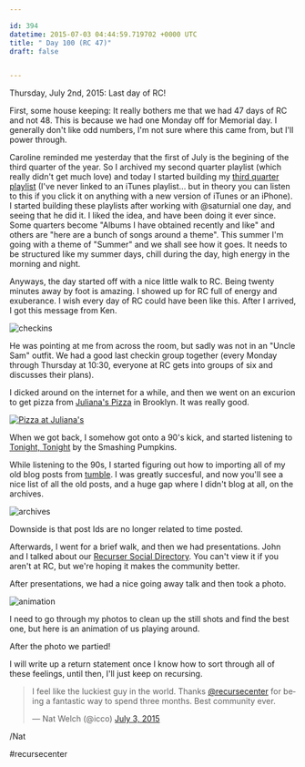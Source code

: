 ```yaml
---

id: 394
datetime: 2015-07-03 04:44:59.719702 +0000 UTC
title: " Day 100 (RC 47)"
draft: false


---
```


Thursday, July 2nd, 2015: Last day of RC! 

First, some house keeping: It really bothers me that we had 47 days of RC and not 48. This is because we had one Monday off for Memorial day. I generally don't like odd numbers, I'm not sure where this came from, but I'll power through.

Caroline reminded me yesterday that the first of July is the begining of the third quarter of the year. So I archived my second quarter playlist (which really didn't get much love) and today I started building my [third quarter playlist](https://itunes.apple.com/us/playlist/q3y15-summer-time/idpl.ec290fda8528440783dc918fd0d730ea) (I've never linked to an iTunes playlist... but in theory you can listen to this if you click it on anything with a new version of iTunes or an iPhone). I started building these playlists after working with @saturnial one day, and seeing that he did it. I liked the idea, and have been doing it ever since. Some quarters become "Albums I have obtained recently and like" and others are "here are a bunch of songs around a theme". This summer I'm going with a theme of "Summer" and we shall see how it goes. It needs to be structured like my summer days, chill during the day, high energy in the morning and night.

Anyways, the day started off with a nice little walk to RC. Being twenty minutes away by foot is amazing. I showed up for RC full of energy and exuberance. I wish every day of RC could have been like this. After I arrived, I got this message from Ken.

![checkins](http://cl.natw.me/br3v/d)

He was pointing at me from across the room, but sadly was not in an "Uncle Sam" outfit. We had a good last checkin group together (every Monday through Thursday at 10:30, everyone at RC gets into groups of six and discusses their plans).

I dicked around on the internet for a while, and then we went on an excurion to get pizza from [Juliana's Pizza](http://www.julianaspizza.com/) in Brooklyn. It was really good.

<a href="https://www.flickr.com/photos/icco/19360483235" title="Pizza at Juliana&#x27;s by Nat Welch, on Flickr"><img src="https://c1.staticflickr.com/1/391/19360483235_bcc47217c9_b.jpg" alt="Pizza at Juliana&#x27;s"></a>

When we got back, I somehow got onto a 90's kick, and started listening to [Tonight, Tonight](http://genius.com/Smashing-pumpkins-tonight-tonight-lyrics/) by the Smashing Pumpkins.

While listening to the 90s, I started figuring out how to importing all of my old blog posts from [tumble](https://github.com/icco/tumble). I was greatly succesful, and now you'll see a nice list of all the old posts, and a huge gap where I didn't blog at all, on the archives. 

![archives](https://s3.amazonaws.com/f.cl.ly/items/3r3d1P3U0I2w2A2D2W37/0c2cffdd-f8d9-46d5-b40f-8bf6dd01ffaa.png)

Downside is that post Ids are no longer related to time posted.

Afterwards, I went for a brief walk, and then we had presentations. John and I talked about our [Recurser Social Directory](https://rsd.herokuapp.com). You can't view it if you aren't at RC, but we're hoping it makes the community better.

After presentations, we had a nice going away talk and then took a photo.

![animation](https://s3.amazonaws.com/f.cl.ly/items/3l10120y0g1K0p28370o/IMG_20150702_191134906-ANIMATION.gif)

I need to go through my photos to clean up the still shots and find the best one, but here is an animation of us playing around.

After the photo we partied!

I will write up a return statement once I know how to sort through all of these feelings, until then, I'll just keep on recursing.

<blockquote class="twitter-tweet" lang="en"><p lang="en" dir="ltr">I feel like the luckiest guy in the world. Thanks <a href="https://twitter.com/recursecenter">@recursecenter</a> for being a fantastic way to spend three months. Best community ever.</p>&mdash; Nat Welch (@icco) <a href="https://twitter.com/icco/status/616805178822496256">July 3, 2015</a></blockquote>
<script async src="//platform.twitter.com/widgets.js" charset="utf-8"></script>

/Nat

#recursecenter
